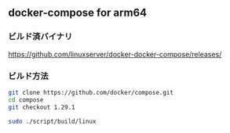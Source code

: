 ## docker-compose for arm64

### ビルド済バイナリ
https://github.com/linuxserver/docker-docker-compose/releases/

### ビルド方法

```bash
git clone https://github.com/docker/compose.git
cd compose
git checkout 1.29.1

sudo ./script/build/linux
```
